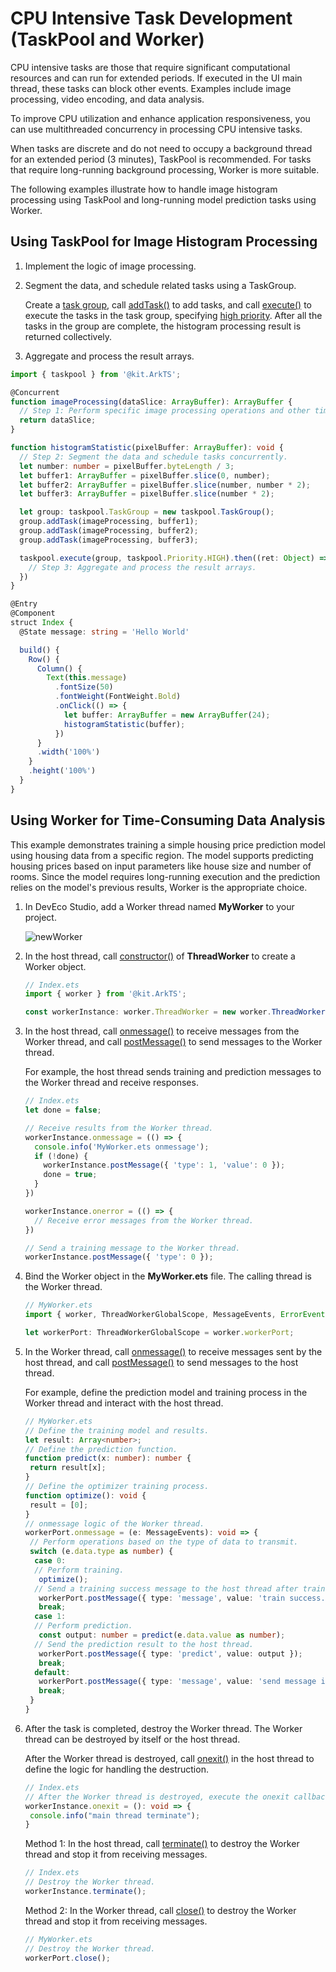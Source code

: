 # CPU Intensive Task Development (TaskPool and Worker)


CPU intensive tasks are those that require significant computational resources and can run for extended periods. If executed in the UI main thread, these tasks can block other events. Examples include image processing, video encoding, and data analysis.


To improve CPU utilization and enhance application responsiveness, you can use multithreaded concurrency in processing CPU intensive tasks.


When tasks are discrete and do not need to occupy a background thread for an extended period (3 minutes), TaskPool is recommended. For tasks that require long-running background processing, Worker is more suitable.

The following examples illustrate how to handle image histogram processing using TaskPool and long-running model prediction tasks using Worker.


## Using TaskPool for Image Histogram Processing

1. Implement the logic of image processing.

2. Segment the data, and schedule related tasks using a TaskGroup.

   Create a [task group](../reference/apis-arkts/js-apis-taskpool.md#taskgroup10), call [addTask()](../reference/apis-arkts/js-apis-taskpool.md#addtask10) to add tasks, and call [execute()](../reference/apis-arkts/js-apis-taskpool.md#taskpoolexecute10) to execute the tasks in the task group, specifying [high priority](../reference/apis-arkts/js-apis-taskpool.md#priority). After all the tasks in the group are complete, the histogram processing result is returned collectively.

3. Aggregate and process the result arrays.

```ts
import { taskpool } from '@kit.ArkTS';

@Concurrent
function imageProcessing(dataSlice: ArrayBuffer): ArrayBuffer {
  // Step 1: Perform specific image processing operations and other time-consuming operations.
  return dataSlice;
}

function histogramStatistic(pixelBuffer: ArrayBuffer): void {
  // Step 2: Segment the data and schedule tasks concurrently.
  let number: number = pixelBuffer.byteLength / 3;
  let buffer1: ArrayBuffer = pixelBuffer.slice(0, number);
  let buffer2: ArrayBuffer = pixelBuffer.slice(number, number * 2);
  let buffer3: ArrayBuffer = pixelBuffer.slice(number * 2);

  let group: taskpool.TaskGroup = new taskpool.TaskGroup();
  group.addTask(imageProcessing, buffer1);
  group.addTask(imageProcessing, buffer2);
  group.addTask(imageProcessing, buffer3);

  taskpool.execute(group, taskpool.Priority.HIGH).then((ret: Object) => {
    // Step 3: Aggregate and process the result arrays.
  })
}

@Entry
@Component
struct Index {
  @State message: string = 'Hello World'

  build() {
    Row() {
      Column() {
        Text(this.message)
          .fontSize(50)
          .fontWeight(FontWeight.Bold)
          .onClick(() => {
            let buffer: ArrayBuffer = new ArrayBuffer(24);
            histogramStatistic(buffer);
          })
      }
      .width('100%')
    }
    .height('100%')
  }
}
```


## Using Worker for Time-Consuming Data Analysis

This example demonstrates training a simple housing price prediction model using housing data from a specific region. The model supports predicting housing prices based on input parameters like house size and number of rooms. Since the model requires long-running execution and the prediction relies on the model's previous results, Worker is the appropriate choice.

1. In DevEco Studio, add a Worker thread named **MyWorker** to your project.

   ![newWorker](figures/newWorker.png)

2. In the host thread, call [constructor()](../reference/apis-arkts/js-apis-worker.md#constructor9) of **ThreadWorker** to create a Worker object.

    ```ts
    // Index.ets
    import { worker } from '@kit.ArkTS';

    const workerInstance: worker.ThreadWorker = new worker.ThreadWorker('entry/ets/workers/MyWorker.ets');
    ```

3. In the host thread, call [onmessage()](../reference/apis-arkts/js-apis-worker.md#onmessage9) to receive messages from the Worker thread, and call [postMessage()](../reference/apis-arkts/js-apis-worker.md#postmessage9) to send messages to the Worker thread.

   For example, the host thread sends training and prediction messages to the Worker thread and receive responses.

    ```ts
    // Index.ets
    let done = false;

    // Receive results from the Worker thread.
    workerInstance.onmessage = (() => {
      console.info('MyWorker.ets onmessage');
      if (!done) {
        workerInstance.postMessage({ 'type': 1, 'value': 0 });
        done = true;
      }
    })

    workerInstance.onerror = (() => {
      // Receive error messages from the Worker thread.
    })

    // Send a training message to the Worker thread.
    workerInstance.postMessage({ 'type': 0 });
    ```

4. Bind the Worker object in the **MyWorker.ets** file. The calling thread is the Worker thread.

   ```ts
   // MyWorker.ets
   import { worker, ThreadWorkerGlobalScope, MessageEvents, ErrorEvent } from '@kit.ArkTS';

   let workerPort: ThreadWorkerGlobalScope = worker.workerPort;
   ```

5. In the Worker thread, call [onmessage()](../reference/apis-arkts/js-apis-worker.md#onmessage9-1) to receive messages sent by the host thread, and call [postMessage()](../reference/apis-arkts/js-apis-worker.md#postmessage9-2) to send messages to the host thread.

    For example, define the prediction model and training process in the Worker thread and interact with the host thread.

    ```ts
    // MyWorker.ets
    // Define the training model and results.
    let result: Array<number>;
    // Define the prediction function.
    function predict(x: number): number {
     return result[x];
    }
    // Define the optimizer training process.
    function optimize(): void {
     result = [0];
    }
    // onmessage logic of the Worker thread.
    workerPort.onmessage = (e: MessageEvents): void => {
     // Perform operations based on the type of data to transmit.
     switch (e.data.type as number) {
      case 0:
      // Perform training.
       optimize();
      // Send a training success message to the host thread after training.
       workerPort.postMessage({ type: 'message', value: 'train success.' });
       break;
      case 1:
      // Perform prediction.
       const output: number = predict(e.data.value as number);
      // Send the prediction result to the host thread.
       workerPort.postMessage({ type: 'predict', value: output });
       break;
      default:
       workerPort.postMessage({ type: 'message', value: 'send message is invalid' });
       break;
     }
    }
    ```

6. After the task is completed, destroy the Worker thread. The Worker thread can be destroyed by itself or the host thread.

    After the Worker thread is destroyed, call [onexit()](../reference/apis-arkts/js-apis-worker.md#onexit9) in the host thread to define the logic for handling the destruction.

    ```ts
    // Index.ets
    // After the Worker thread is destroyed, execute the onexit callback.
    workerInstance.onexit = (): void => {
     console.info("main thread terminate");
    }
    ```

    Method 1: In the host thread, call [terminate()](../reference/apis-arkts/js-apis-worker.md#terminate9) to destroy the Worker thread and stop it from receiving messages.

    ```ts
    // Index.ets
    // Destroy the Worker thread.
    workerInstance.terminate();
    ```

    Method 2: In the Worker thread, call [close()](../reference/apis-arkts/js-apis-worker.md#close9) to destroy the Worker thread and stop it from receiving messages.

    ```ts
    // MyWorker.ets
    // Destroy the Worker thread.
    workerPort.close();
    ```
